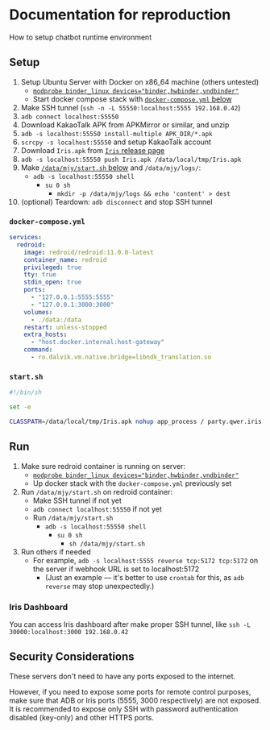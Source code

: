 # Documentation for reproduction

How to setup chatbot runtime environment

## Setup

1. Setup Ubuntu Server with Docker on x86_64 machine (others untested)
    - [`modprobe binder_linux devices="binder,hwbinder,vndbinder"`](https://github.com/remote-android/redroid-doc)
    - Start docker compose stack with [`docker-compose.yml` below](#docker-composeyml)
2. Make SSH tunnel (`ssh -n -L 55550:localhost:5555 192.168.0.42`)
3. `adb connect localhost:55550`
4. Download KakaoTalk APK from APKMirror or similar, and unzip
5. `adb -s localhost:55550 install-multiple APK_DIR/*.apk`
6. `scrcpy -s localhost:55550` and setup KakaoTalk account
7. Download `Iris.apk` from [`Iris` release page](https://github.com/dolidolih/Iris/releases)
8. `adb -s localhost:55550 push Iris.apk /data/local/tmp/Iris.apk`
9. Make [`/data/mjy/start.sh` below](#startsh) and `/data/mjy/logs/`:
    - `adb -s localhost:55550 shell`
        - `su 0 sh`
            - `mkdir -p /data/mjy/logs && echo 'content' > dest`
10. (optional) Teardown: `adb disconnect` and stop SSH tunnel

### `docker-compose.yml`

```yml
services:
  redroid:
    image: redroid/redroid:11.0.0-latest
    container_name: redroid
    privileged: true
    tty: true
    stdin_open: true
    ports:
      - "127.0.0.1:5555:5555"
      - "127.0.0.1:3000:3000"
    volumes:
      - ./data:/data
    restart: unless-stopped
    extra_hosts:
      - "host.docker.internal:host-gateway"
    command:
      - ro.dalvik.vm.native.bridge=libndk_translation.so
```

### `start.sh`

```sh
#!/bin/sh

set -e

CLASSPATH=/data/local/tmp/Iris.apk nohup app_process / party.qwer.iris.Main >> /data/mjy/logs/stdout.log 2>> /data/mjy/logs/stderr.log &
```

## Run

1. Make sure redroid container is running on server:
    - [`modprobe binder_linux devices="binder,hwbinder,vndbinder"`](https://github.com/remote-android/redroid-doc)
    - Up docker stack with the `docker-compose.yml` previously set
2. Run `/data/mjy/start.sh` on redroid container:
    - Make SSH tunnel if not yet
    - `adb connect localhost:55550` if not yet
    - Run `/data/mjy/start.sh`
        - `adb -s localhost:55550 shell`
            - `su 0 sh`
                - `sh /data/mjy/start.sh`
3. Run others if needed
    - For example, `adb -s localhost:5555 reverse tcp:5172 tcp:5172` on the server if webhook URL is set to localhost:5172
        - (Just an example — it's better to use `crontab` for this, as `adb reverse` may stop unexpectedly.)

### Iris Dashboard

You can access Iris dashboard after make proper SSH tunnel, like `ssh -L 30000:localhost:3000 192.168.0.42`

## Security Considerations

These servers don't need to have any ports exposed to the internet.

However, if you need to expose some ports for remote control purposes,
make sure that ADB or Iris ports (5555, 3000 respectively) are not exposed.  
It is recommended to expose only SSH with password authentication disabled (key-only) and other HTTPS ports.

